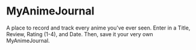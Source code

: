 # MyAnimeJournal

A place to record and track every anime you've ever seen.
Enter in a Title, Review, Rating (1-4), and Date.
Then, save it your very own MyAnimeJournal.

